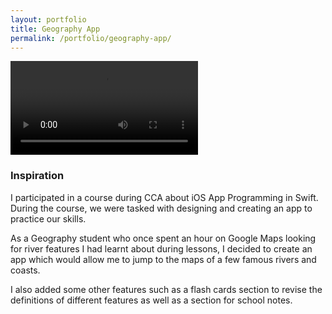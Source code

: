 ```yaml
---
layout: portfolio
title: Geography App
permalink: /portfolio/geography-app/
---
```


<video controls>
  <source src="../images/geography-app/geog-app.mp4" type="video/mp4">
</video>

### Inspiration
I participated in a course during CCA about iOS App Programming in Swift. During the course, we were tasked with designing and creating an app to practice our skills.

As a Geography student who once spent an hour on Google Maps looking for river features I had learnt about during lessons, I decided to create an app which would allow me to jump to the maps of a few famous rivers and coasts.

I also added some other features such as a flash cards section to revise the definitions of different features as well as a section for school notes.